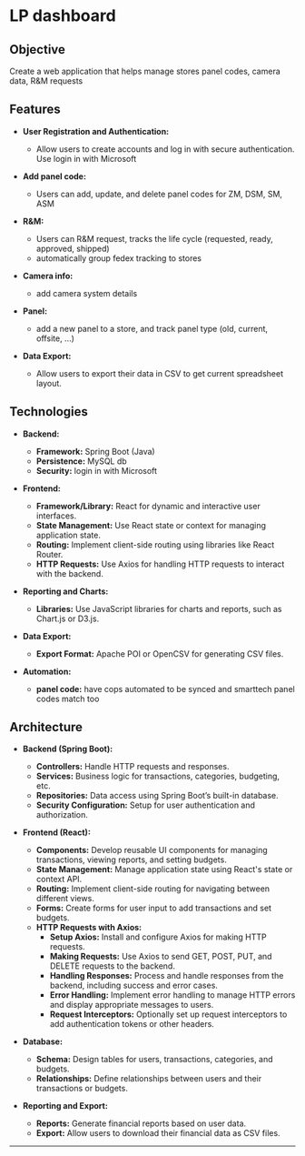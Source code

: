 # LP dashboard

## Objective
Create a web application that helps manage stores panel codes, camera data, R&M requests
## Features

- **User Registration and Authentication:**
  - Allow users to create accounts and log in with secure authentication. Use login in with Microsoft

- **Add panel code:**
  - Users can add, update, and delete panel codes for ZM, DSM, SM, ASM

- **R&M:**
  - Users can R&M request, tracks the life cycle (requested, ready, approved, shipped)
  - automatically group fedex tracking to stores

- **Camera info:**
  - add camera system details

- **Panel:**
  - add a new panel to a store, and track panel type (old, current, offsite, ...) 

- **Data Export:**
  - Allow users to export their data in CSV to get current spreadsheet layout.

## Technologies

- **Backend:**
  - **Framework:** Spring Boot (Java)
  - **Persistence:** MySQL db
  - **Security:** login in with Microsoft

- **Frontend:**
  - **Framework/Library:** React for dynamic and interactive user interfaces.
  - **State Management:** Use React state or context for managing application state.
  - **Routing:** Implement client-side routing using libraries like React Router.
  - **HTTP Requests:** Use Axios for handling HTTP requests to interact with the backend.

- **Reporting and Charts:**
  - **Libraries:** Use JavaScript libraries for charts and reports, such as Chart.js or D3.js.

- **Data Export:**
  - **Export Format:** Apache POI or OpenCSV for generating CSV files.

- **Automation:**
  - **panel code:** have cops automated to be synced and smarttech panel codes match too
  

## Architecture

- **Backend (Spring Boot):**
  - **Controllers:** Handle HTTP requests and responses.
  - **Services:** Business logic for transactions, categories, budgeting, etc.
  - **Repositories:** Data access using Spring Boot’s built-in database.
  - **Security Configuration:** Setup for user authentication and authorization.

- **Frontend (React):**
  - **Components:** Develop reusable UI components for managing transactions, viewing reports, and setting budgets.
  - **State Management:** Manage application state using React's state or context API.
  - **Routing:** Implement client-side routing for navigating between different views.
  - **Forms:** Create forms for user input to add transactions and set budgets.
  - **HTTP Requests with Axios:**
    - **Setup Axios:** Install and configure Axios for making HTTP requests.
    - **Making Requests:** Use Axios to send GET, POST, PUT, and DELETE requests to the backend.
    - **Handling Responses:** Process and handle responses from the backend, including success and error cases.
    - **Error Handling:** Implement error handling to manage HTTP errors and display appropriate messages to users.
    - **Request Interceptors:** Optionally set up request interceptors to add authentication tokens or other headers.

- **Database:**
  - **Schema:** Design tables for users, transactions, categories, and budgets.
  - **Relationships:** Define relationships between users and their transactions or budgets.

- **Reporting and Export:**
  - **Reports:** Generate financial reports based on user data.
  - **Export:** Allow users to download their financial data as CSV files.

---
